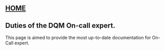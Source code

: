 ## [HOME](../index.md)

## Duties of the DQM On-call expert.
This page is aimed to provide the most up-to-date documentation for On-Call expert.
